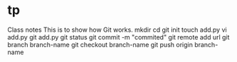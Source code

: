 # tp
Class notes
This is to show how Git works.
mkdir
cd 
git init
touch add.py
vi add.py
git add.py
git status
git commit -m "commited"
git remote add url
git branch branch-name
git checkout branch-name
git push origin branch-name
